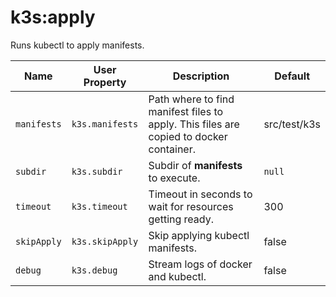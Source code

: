 # k3s:apply

Runs kubectl to apply manifests.

| Name | User Property | Description | Default |
| -----| ------------- | ----------- | ------- |
| `manifests` | `k3s.manifests` | Path where to find manifest files to apply. This files are copied to docker container. | src/test/k3s |
| `subdir` | `k3s.subdir` | Subdir of **manifests** to execute. | `null` |
| `timeout` | `k3s.timeout` | Timeout in seconds to wait for resources getting ready. | 300 |
| `skipApply` | `k3s.skipApply` | Skip applying kubectl manifests. | false |
| `debug` | `k3s.debug` | Stream logs of docker and kubectl. | false |
